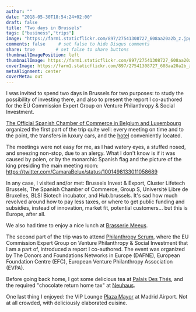 ```yaml
---
author: ""
date: "2018-05-30T18:54:24+02:00"
draft: false
title: "Two days in Brussels"
tags: ["business","trips"]
image: "https://farm1.staticflickr.com/897/27541308727_608aa20a2b_z.jpg"
comments: false     # set false to hide Disqus comments
share: true        # set false to share buttons
thumbnailImagePosition: left
thumbnailImage: https://farm1.staticflickr.com/897/27541308727_608aa20a2b_z.jpg
coverImage: https://farm1.staticflickr.com/897/27541308727_608aa20a2b_z.jpg
metaAlignment: center
coverMeta: out
---
```


I was invited to spend two days in Brussels for two purposes: to study the possibility of investing there, and also to present the report I co-authored for the EU Commission Expert Group on Venture Philanthropy & Social Investment.

<!--more-->

[The Official Spanish Chamber of Commerce in Belgium and Luxembourg](https://e-camara.com/web/en/home/) organized the first part of the trip quite well: every meeting on time and to the point, the transfers in luxury cars, and the [hotel](https://www.nh-hotels.com/hotel/nh-brussels-stephanie) conveniently located.

The meetings were not easy for me, as I had watery eyes, a stuffed nosed, and sneezing non-stop, due to an alergy. What I don't know is if it was caused by polen, or by the monarchic Spanish flag and the picture of the king presiding the main meeting room:
https://twitter.com/CamaraBelux/status/1001498133011058689

In any case, I visited and/or met: Brussels Invest & Export, Cluster Lifetech Brussels, The Spanish Chamber of Commerce, Group S, Université Libre de Bruxelles, BLSI Biotech incubator, and Hub.brussels. It's sad how much revolved around how to pay less taxes, or where to get public funding and subsidies, instead of innovation, market fit, potential customers... but this is Europe, after all.

We also had time to enjoy a nice lunch at [Brasserie Meeus](http://www.brasseriemeeus.be/en/en_index.php).

The second part of the trip was to attend [Philanthropy Scrum](https://www.philanthropyscrum.com/events/philanthropyscrum), where the EU Commission Expert Group on Venture Philanthropy & Social Investment that I am a part of, introduced a report I co-authored. The event was organized by The Donors and Foundations Networks in Europe (DAFNE), European Foundation Centre (EFC), European Venture Philanthropy Association (EVPA).

Before going back home, I got some delicious tea at [Palais Des Thés](https://www.palaisdesthes.com/en/), and the required "chocolate return home tax" at [Neuhaus](https://www.neuhauschocolate.com/index-en.htm).

One last thing I enjoyed: the VIP Lounge [Plaza Mayor](http://www.aena.es/en/madrid-barajas-airport/plaza-mayor.html) at Madrid Airport. Not at all crowded, with deliciously elaborated cuisine.

<div id="flickrembed"></div><div style="position:absolute; top:-70px; display:block; text-align:center; z-index:-1;"></div><script src='https://flickrembed.com/embed_v2.js.php?source=flickr&layout=responsive&input=www.flickr.com/photos/jcortell/albums/72157669505051908&sort=5&by=album&theme=default&scale=fill&limit=100&skin=default&autoplay=true'></script>
